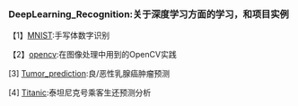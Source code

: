 ### DeepLearning_Recognition:关于深度学习方面的学习，和项目实例
【1】[MNIST](https://github.com/King-Key/DeepLearning_Recognition/tree/master/MNIST):手写体数字识别

【2】[opencv](https://github.com/King-Key/DeepLearning_Recognition/tree/master/opencv):在图像处理中用到的OpenCV实践

 [3] [Tumor_prediction](https://github.com/King-Key/DeepLearning_Recognition/tree/master/Tumor_prediction):良/恶性乳腺癌肿瘤预测

 [4] [Titanic](https://github.com/King-Key/DeepLearning_Recognition/tree/master/Titanic):泰坦尼克号乘客生还预测分析
